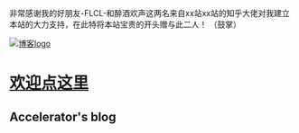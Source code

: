 非常感谢我的好朋友-FLCL-和醉酒欢声这两名来自xx站xx站的知乎大佬对我建立本站的大力支持，在此特将本站宝贵的开头赠与此二人！
（鼓掌）
<meta http-equiv="Content-Type" content="text/html; charset=utf-8" />
<meta id="metaKeywords" name="keywords" content="博客,博客园,博客皮肤,博客园皮肤" />
<link id="MainCss" type="text/css" rel="stylesheet" href="style.css" />


<body>

<div id="home">
	<div id="header">
		<div id="blogTitle">
			<a id="lnkBlogLogo" href="#">
			<img id="blogLogo" src="images/logo.gif" alt="博客logo" /></a>
			<h1><a class="headermaintitle" href="https://space.bilibili.com/85117695">欢迎点这里</a></h1>
				<h2>Accelerator&#39;s blog</h2>
		
							
